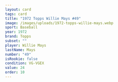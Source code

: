 ```yaml
---
layout: card
tags: card
title: "1972 Topps Willie Mays #49"
image: /images/uploads/1972-topps-willie-mays.webp
sport: Baseball
year: 1972
brand: Topps
subset: ""
player: Willie Mays
lastName: Mays
number: "49"
isRookie: false
condition: VG-VGEX
value: 24
order: 10
---
```

